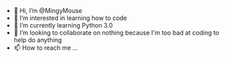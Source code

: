- 👋 Hi, I’m @MingyMouse
- 👀 I’m interested in learning how to code
- 🌱 I’m currently learning Python 3.0
- 💞️ I’m looking to collaborate on nothing because I'm too bad at coding to help do anything
- 📫 How to reach me ...

<!---
MingyMouse/MingyMouse is a ✨ special ✨ repository because its `README.md` (this file) appears on your GitHub profile.
You can click the Preview link to take a look at your changes.
--->
